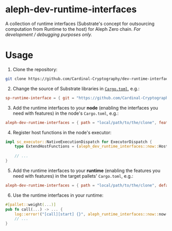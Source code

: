 # aleph-dev-runtime-interfaces
A collection of runtime interfaces (Substrate's concept for outsourcing computation from Runtime to the host) for Aleph Zero chain.
_For development / debugging purposes only._

# Usage

1. Clone the repository:
```bash
git clone https://github.com/Cardinal-Cryptography/dev-runtime-interfaces
```

2. Change the source of Substrate libraries in [`Cargo.toml`](./Cargo.toml), e.g.:
```toml
sp-runtime-interface = { git = "https://github.com/Cardinal-Cryptography/polkadot-sdk.git", branch = "my-experimental-branch", default-features = false }
```

3. Add the runtime interfaces to your **node** (enabling the interfaces you need with features) in the node's `Cargo.toml`, e.g.:
```toml
aleph-dev-runtime-interfaces = { path = "local/path/to/the/clone", features = ["std", "now"] }
```

4. Register host functions in the node's executor:
```rust
impl sc_executor::NativeExecutionDispatch for ExecutorDispatch {
    type ExtendHostFunctions = (aleph_dev_runtime_interfaces::now::HostFunctions,);
    
    // ...
}
```

5. Add the runtime interfaces to your **runtime** (enabling the features you need with features) in the target pallets' `Cargo.toml`, e.g.:
```toml
aleph-dev-runtime-interfaces = { path = "local/path/to/the/clone", default-features = false }
```

6. Use the runtime interfaces in your runtime:
```rust
#[pallet::weight(...)]
pub fn call(...) -> ... {
    log::error!("[call][start] {}", aleph_runtime_interfaces::now::now());
    // ...
}
```
